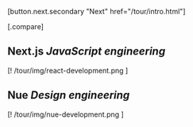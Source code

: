 

[button.next.secondary "Next" href="/tour/intro.html"]

[.compare]
  ## Next.js *JavaScript engineering*

  [! /tour/img/react-development.png ]

  ## Nue *Design engineering*

  [! /tour/img/nue-development.png ]

